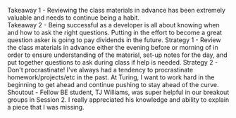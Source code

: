 Takeaway 1 - Reviewing the class materials in advance has been extremely valuable and needs to continue being a habit.  
Takeaway 2 - Being successful as a developer is all about knowing when and how to ask the right questions. Putting in the effort to become a great question asker is going to pay dividends in the future.
Strategy 1 - Review the class materials in advance either the evening before or morning of in order to ensure understanding of the material, set-up notes for the day, and put together questions to ask during class if help is needed.
Strategy 2 - Don't procrastinate! I've always had a tendency to procrastinate homework/projects/etc in the past. At Turing, I want to work hard in the beginning to get ahead and continue pushing to stay ahead of the curve.
Shoutout - Fellow BE student, TJ Williams, was super helpful in our breakout groups in Session 2. I really appreciated his knowledge and ability to explain a piece that I was missing.
